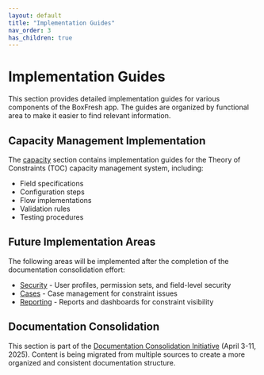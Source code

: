 ```yaml
---
layout: default
title: "Implementation Guides"
nav_order: 3
has_children: true
---
```


# Implementation Guides

This section provides detailed implementation guides for various components of the BoxFresh app. The guides are organized by functional area to make it easier to find relevant information.

## Capacity Management Implementation

The [capacity](./capacity/) section contains implementation guides for the Theory of Constraints (TOC) capacity management system, including:

- Field specifications
- Configuration steps
- Flow implementations
- Validation rules
- Testing procedures

## Future Implementation Areas

The following areas will be implemented after the completion of the documentation consolidation effort:

- [Security](./security/) - User profiles, permission sets, and field-level security
- [Cases](./cases/) - Case management for constraint issues
- [Reporting](./reporting/) - Reports and dashboards for constraint visibility

## Documentation Consolidation

This section is part of the [Documentation Consolidation Initiative](../consolidation/index.md) (April 3-11, 2025). Content is being migrated from multiple sources to create a more organized and consistent documentation structure. 